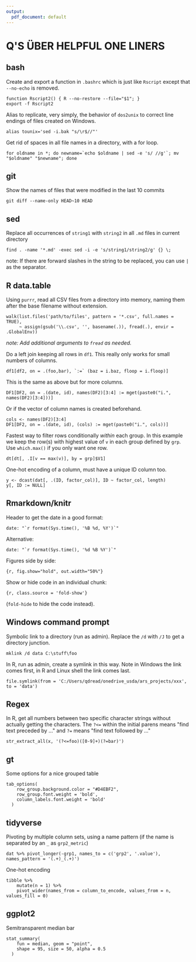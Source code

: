 ```yaml
---
output:
  pdf_document: default
---
```

# Q'S ÜBER HELPFUL ONE LINERS

## bash

Create and export a function in `.bashrc` which is just like `Rscript` except that `--no-echo` is removed.

```
function Rscript2() { R --no-restore --file="$1"; }
export -f Rscript2
```

Alias to replicate, very simply, the behavior of `dos2unix` to correct line endings of files created on Windows.

```
alias tounix='sed -i.bak "s/\r$//"'
```

Get rid of spaces in all file names in a directory, with a for loop.

```
for oldname in *; do newname=`echo $oldname | sed -e 's/ //g'`; mv "$oldname" "$newname"; done
```

## git

Show the names of files that were modified in the last 10 commits

```
git diff --name-only HEAD~10 HEAD
```

## sed

Replace all occurrences of `string1` with `string2` in all `.md` files in current directory

```
find . -name '*.md' -exec sed -i -e 's/string1/string2/g' {} \;
```

note: If there are forward slashes in the string to be replaced, you can use `|` as the separator.

## R data.table

Using `purrr`, read all CSV files from a directory into memory, naming them after the base filename without extension.

```
walk(list.files('path/to/files', pattern = '*.csv', full.names = TRUE),
     ~ assign(gsub('\\.csv', '', basename(.)), fread(.), envir = .GlobalEnv))
```

*note: Add additional arguments to `fread` as needed.*

Do a left join keeping all rows in `df1`. This really only works for small numbers of columns. 

```
df1[df2, on = .(foo,bar), `:=` (baz = i.baz, floop = i.floop)]
```

This is the same as above but for more columns.

```
DF1[DF2, on = .(date, id), names(DF2)[3:4] := mget(paste0("i.", names(DF2)[3:4]))]
```

Or if the vector of column names is created beforehand.

```
cols <- names(DF2)[3:4]
DF1[DF2, on = .(date, id), (cols) := mget(paste0("i.", cols))]
```

Fastest way to filter rows conditionally *within* each group. In this example we keep the row(s) with highest value of `v` in each group defined by `grp`. Use `which.max()` if you only want one row.

```
dt[dt[, .I[v == max(v)], by = grp]$V1]
```

One-hot encoding of a column, must have a unique ID column too.

```
y <- dcast(dat[, .(ID, factor_col)], ID ~ factor_col, length)
y[, ID := NULL]
```

## Rmarkdown/knitr

Header to get the date in a good format:

```
date: "`r format(Sys.time(), '%B %d, %Y')`"
```

Alternative:

```
date: "`r format(Sys.time(), '%d %B %Y')`"
```

Figures side by side:

```
{r, fig.show="hold", out.width="50%"}
```

Show or hide code in an individual chunk:

```
{r, class.source = 'fold-show'}
```

(`fold-hide` to hide the code instead).

## Windows command prompt

Symbolic link to a directory (run as admin). Replace the `/d` with `/J` to get a directory junction.

```
mklink /d data C:\stuff\foo
```

In R, run as admin, create a symlink in this way. Note in Windows the link comes first, in R and Linux shell the link comes last.

```
file.symlink(from = 'C:/Users/qdread/onedrive_usda/ars_projects/xxx', to = 'data')
```

## Regex

In R, get all numbers between two specific character strings without actually getting the characters. The `?<=` within the initial parens means "find text preceded by ..." and `?=` means "find text followed by ..."

```
str_extract_all(x, '(?<=foo)([0-9]+)(?=bar)')
```

## gt

Some options for a nice grouped table

```
tab_options(
    row_group.background.color = "#D4EBF2",
    row_group.font.weight = 'bold',
    column_labels.font.weight = 'bold'
  )
```

## tidyverse

Pivoting by multiple column sets, using a name pattern (if the name is separated by an `_` as `grp2_metric`)

```
dat %>% pivot_longer(-grp1, names_to = c('grp2', '.value'), names_pattern = '(.+)_(.+)') 
```

One-hot encoding

```
tibble %>%
	mutate(n = 1) %>%
	pivot_wider(names_from = column_to_encode, values_from = n, values_fill = 0)
```

## ggplot2

Semitransparent median bar

```
stat_summary(
    fun = median, geom = "point", 
    shape = 95, size = 50, alpha = 0.5
  )
```